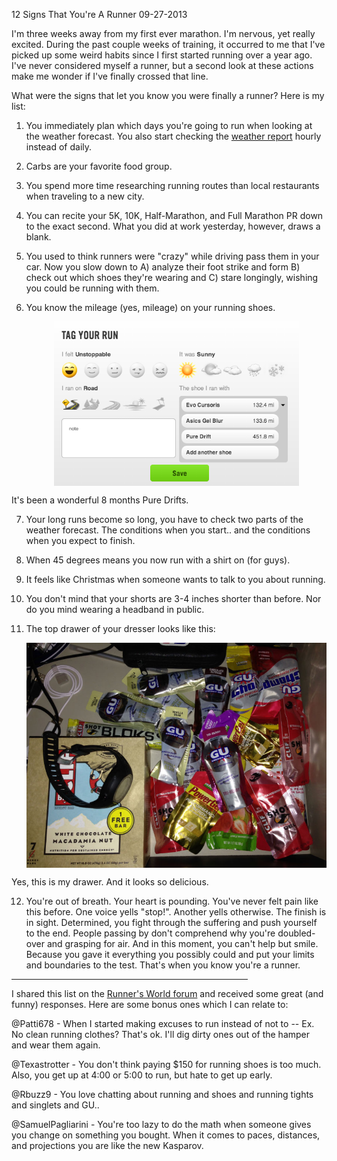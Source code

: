 12 Signs That You're A Runner
09-27-2013

I'm three weeks away from my first ever marathon. I'm nervous, yet really excited. During the past couple weeks of training, it occurred to me that I've picked up some weird habits since I first started running over a year ago. I've never considered myself a runner, but a second look at these actions make me wonder if I've finally crossed that line.

What were the signs that let you know you were finally a runner? Here is my list:

1. You immediately plan which days you're going to run when looking at the weather forecast. You also start checking the [weather report][1] hourly instead of daily.

2. Carbs are your favorite food group.

3. You spend more time researching running routes than local restaurants when traveling to a new city.

4. You can recite your 5K, 10K, Half-Marathon, and Full Marathon PR down to the exact second. What you did at work yesterday, however, draws a blank.

5. You used to think runners were "crazy" while driving pass them in your car. Now you slow down to A) analyze their foot strike and form B) check out which shoes they're wearing and C) stare longingly, wishing you could be running with them.

6. You know the mileage (yes, mileage) on your running shoes. 

      <a href="/static/shoe_mileage.png"><img src="/static/shoe_mileage.png" alt="alex shoe mileage" style="display:block; margin-left:auto; margin-right:auto;" width="392px" /></a>
      <div class="separator" style="clear: both; text-align: center;">
It's been a wonderful 8 months Pure Drifts.</div>

7. Your long runs become so long, you have to check two parts of the weather forecast. The conditions when you start.. and the conditions when you expect to finish.

8. When 45 degrees means you now run with a shirt on (for guys).

9. It feels like Christmas when someone wants to talk to you about running.

10. You don't mind that your shorts are 3-4 inches shorter than before. Nor do you mind wearing a headband in public.

11. The top drawer of your dresser looks like this:

      <a href="/static/gu_drawer.jpg"><img src="/static/gu_drawer.jpg" alt="alex gu drawer" style="display:block; margin-left:auto; margin-right:auto;" width="560px" /></a>
      <div class="separator" style="clear: both; text-align: center;">
Yes, this is my drawer. And it looks so delicious.</div>

12. You're out of breath. Your heart is pounding. You've never felt pain like this before. One voice yells "stop!". Another yells otherwise. The finish is in sight. Determined, you fight through the suffering and push yourself to the end. People passing by don't comprehend why you're doubled-over and grasping for air. And in this moment, you can't help but smile. Because you gave it everything you possibly could and put your limits and boundaries to the test. That's when you know you're a runner.

<hr width="75%">

I shared this list on the [Runner's World forum][2] and received some great (and funny) responses. Here are some bonus ones which I can relate to:

@Patti678 - When I started making excuses to run instead of not to -- Ex. No clean running clothes? That's ok. I'll dig dirty ones out of the hamper and wear them again.

@Texastrotter - You don't think paying $150 for running shoes is too much. Also, you get up at 4:00 or 5:00 to run, but hate to get up early.

@Rbuzz9 - You love chatting about running and shoes and running tights and singlets and GU..

@SamuelPagliarini - You're too lazy to do the math when someone gives you change on something you bought. When it comes to paces, distances, and projections you are like the new Kasparov.

[1]: http://shouldalexrun.appspot.com
[2]: http://community.runnersworld.com/topic/12-signs-that-you-are-a-runner

